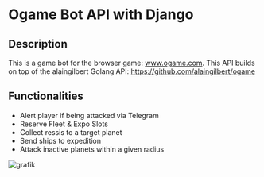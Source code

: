 ﻿# Ogame Bot API with Django
 
 ## Description
 This is a game bot for the browser game: www.ogame.com.
 This API builds on top of the alaingilbert Golang API: https://github.com/alaingilbert/ogame
 
 ## Functionalities
 - Alert player if being attacked via Telegram
 - Reserve Fleet & Expo Slots
 - Collect ressis to a target planet
 - Send ships to expedition
 - Attack inactive planets within a given radius
 
![grafik](https://user-images.githubusercontent.com/98838105/184939386-222c072b-2295-4806-9869-4c8d30c83417.png)

 

